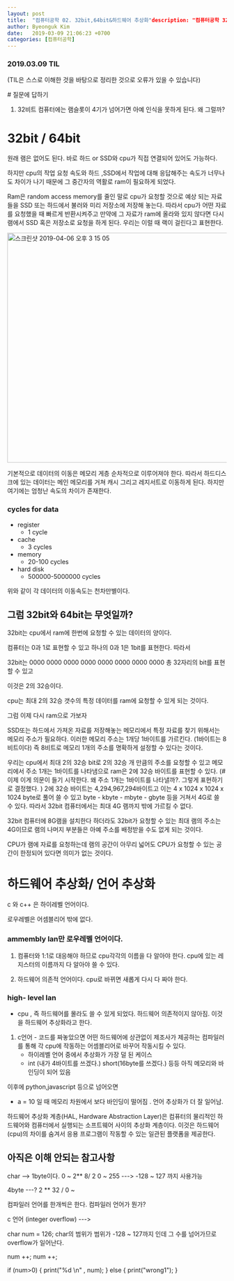 ```yaml
---
layout: post
title:  "컴퓨터공학 02. 32bit,64bit&하드웨어 추상화"description: "컴퓨터공학 32bit와 64bit에 대한 내용"
author: Byeonguk Kim
date:   2019-03-09 21:06:23 +0700
categories: [컴퓨터공학]
---
```


### 2019.03.09 TIL

(TIL은 스스로 이해한 것을 바탕으로 정리한 것으로 오류가 있을 수 있습니다)

\# 질문에 답하기

1. 32비트 컴퓨터에는 램슬롯이 4기가 넘어가면 아예 인식을 못하게 된다. 왜 그럴까?

# 32bit / 64bit

원래 램은 없어도 된다. 바로 하드 or SSD와 cpu가 직접 연결되어 있어도 가능하다.

하지만 cpu의 작업 요청 속도와 하드 ,SSD에서 작업에 대해 응답해주는 속도가 너무나도 차이가 나기 때문에 그 중간자의 역활로 ram이 필요하게 되었다.

Ram은 random access memory를 줄인 말로 cpu가 요청할 것으로 예상 되는 자료들을 SSD 또는 하드에서 불러와 미리 저장소에 저장해 놓는다. 따라서 cpu가 어떤 자료를 요청했을 때 빠르게 반환시켜주고 만약에 그 자료가 ram에 올라와 있지 않다면 다시 램에서 SSD 혹은 저장소로 요청을 하게 된다. 우리는 이럴 때 랙이 걸린다고 표현한다.

<img width="528" alt="스크린샷 2019-04-06 오후 3 15 05" src="https://user-images.githubusercontent.com/46436843/55665675-dbe74080-587e-11e9-830d-0a3983bf43f9.png">

기본적으로 데이터의 이동은 메모리 게층 순차적으로 이루어져야 한다. 따라서 하드디스크에 있는 데이터는 메인 메모리를 거쳐 캐시 그리고 레지서트로 이동하게 된다. 하지만 여기에는 엄청난 속도의 차이가 존재한다. 
### cycles for data
* register
	* 1 cycle
* cache
	* 3 cycles
* memory
	* 20-100 cycles
* hard disk
	* 500000-5000000 cycles

위와 같이 각 데이터의 이동속도는 천차만별이다.


## 그럼 32bit와 64bit는 무엇일까?

32bit는 cpu에서 ram에 한번에 요청할 수 있는 데이터의 양이다.

컴퓨터는 0과 1로 표현할 수 있고 하나의 0과 1은 1bit를 표현한다. 따라서

32bit는 0000 0000 0000 0000 0000 0000 0000 0000 총 32자리의 bit를 표현할 수 있고

이것은 2의 32승이다. 

cpu는 최대 2의 32승 갯수의 특정 데이터를  ram에 요청할 수 있게 되는 것이다.

그럼 이제 다시 ram으로 가보자

SSD또는 하드에서 가져온 자료를 저장해놓는 메모리에서 특정 자료를 찾기 위해서는 메모리 주소가 필요하다. 이러한 메모리 주소는 1개당 1바이트를 가르킨다. (1바이트는 8비트이다) 즉 8비트로 메모리 1개의 주소를 명확하게 설정할 수 있다는 것이다. 

우리는  cpu에서 최대 2의 32승 bit로 2의 32승 개 만큼의 주소를 요청할 수 있고 메모리에서 주소 1개는 1바이트를 나타냄으로 ram은 2에 32승 바이트를 표현할 수 있다. (#이제 이게 의문이 들기 시작한다. 왜 주소 1개는 1바이트를 나타낼까?. 그렇게 표현하기로 결정했다. ) 2에 32승 바이트는 4,294,967,294바이트고 이는 4 x 1024 x 1024 x 1024 byte로 풀어 쓸 수 있고 byte - kbyte - mbyte - gbyte 등을 거쳐서 4G로 쓸 수 있다. 따라서 32bit 컴퓨터에서는 최대 4G 램까지 밖에 가르킬 수 없다.

32bit 컴퓨터에 8G램을 설치한다 하더라도 32bit가 요청할 수 있는 최대 램의 주소는 4G이므로 램의 나머지 부분들은 아예 주소를 배정받을 수도 없게 되는 것이다.

CPU가 램에 자료를 요청하는데 램의 공간이 아무리 넓어도 CPU가 요청할 수 있는 공간이 한정되어 있다면 의미가 없는 것이다.


# 하드웨어 추상화/ 언어 추상화


c 와 c++ 은 하이레벨 언어이다.

로우레벨은 어셈블리어 밖에 없다.

### ammembly lan만 로우레벨 언어이다.

1. 컴퓨터와 1:1로 대응해야 하므로 cpu각각의 이름을 다 알아야 한다. cpu에 있는 레지스터의 이름까지 다 알아야 쓸 수 있다.

2. 하드웨어 의존적 언어이다. cpu로 바뀌면 새롭게 다시 다 짜야 한다.

### high- level lan

- cpu , 즉 하드웨어를 몰라도 쓸 수 있게 되었다. 하드웨어 의존적이지 않아짐. 이것을 하드웨어 추상화라고 한다.
1. c언어 - 코드를 짜놓았으면 어떤 하드웨어에 상관없이 제조사가 제공하는 컴파일러를 통해 각 cpu에 작동하는 어셈블리어로 바꾸어 작동시킬 수 있다.
	* 하이레벨 언어 중에서 추상화가 가장 덜 된 케이스
	* int (내가 4바이트를 쓰겠다.) short(16byte를 쓰겠다.) 등등 아직 메모리와 바인딩이 되어 있음 

이후에 python,javascript 등으로 넘어오면 

* a = 10 일 때 메모리 차원에서 보다 바인딩이 떨어짐 . 언어 추상화가 더 잘 일어남.

하드웨어 추상화 계층(HAL, Hardware Abstraction Layer)은 컴퓨터의 물리적인 하드웨어와 컴퓨터에서 실행되는 소프트웨어 사이의 추상화 계층이다. 이것은 하드웨어(cpu)의 차이를 숨겨서 응용 프로그램이 작동할 수 있는 일관된 플랫폼을 제공한다.


## 아직은 이해 안되는 참고사항

char --> 1byte이다. 0 ~ 2** 8/ 2 0 ~ 255 ---> -128 ~ 127 까지 사용가능

4byte ---? 2 ** 32 / 0 ~

컴파일러 언어를 한개씩은 한다. 컴파일러 언어가 뭔가?

c 언어 (integer overflow) --->

char num = 126; char의 범위가 범위가 -128 ~ 127까지 인데 그 수를 넘어가므로 overflow가 일어난다.

num ++; num ++;

if (num>0) { print("%d \n" , num); } else { print("wrong1"); }